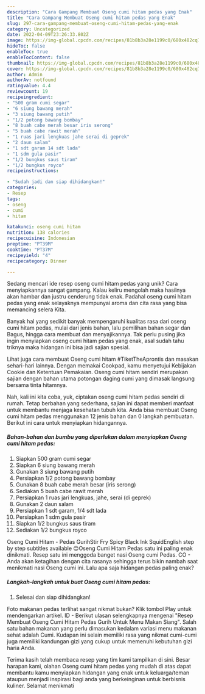 ```yaml
---
description: "Cara Gampang Membuat Oseng cumi hitam pedas yang Enak"
title: "Cara Gampang Membuat Oseng cumi hitam pedas yang Enak"
slug: 297-cara-gampang-membuat-oseng-cumi-hitam-pedas-yang-enak
category: Uncategorized
date: 2022-04-09T23:26:33.802Z
image: https://img-global.cpcdn.com/recipes/81b8b3a28e1199c0/680x482cq70/oseng-cumi-hitam-pedas-foto-resep-utama.jpg
hideToc: false
enableToc: true
enableTocContent: false
thumbnail: https://img-global.cpcdn.com/recipes/81b8b3a28e1199c0/680x482cq70/oseng-cumi-hitam-pedas-foto-resep-utama.jpg
cover: https://img-global.cpcdn.com/recipes/81b8b3a28e1199c0/680x482cq70/oseng-cumi-hitam-pedas-foto-resep-utama.jpg
author: Admin
authorAv: notfound
ratingvalue: 4.4
reviewcount: 19
recipeingredient:
- "500 gram cumi segar"
- "6 siung bawang merah"
- "3 siung bawang putih"
- "1/2 potong bawang bombay"
- "8 buah cabe merah besar iris serong"
- "5 buah cabe rawit merah"
- "1 ruas jari lengkuas jahe serai di geprek"
- "2 daun salam"
- "1 sdt garam 14 sdt lada"
- "1 sdm gula pasir"
- "1/2 bungkus saus tiram"
- "1/2 bungkus royco"
recipeinstructions:

- "Sudah jadi dan siap dihidangkan!"
categories:
- Resep
tags:
- oseng
- cumi
- hitam

katakunci: oseng cumi hitam 
nutrition: 138 calories
recipecuisine: Indonesian
preptime: "PT39M"
cooktime: "PT37M"
recipeyield: "4"
recipecategory: Dinner

---
```





Sedang mencari ide resep oseng cumi hitam pedas yang unik? Cara menyiapkannya sangat gampang. Kalau keliru mengolah maka hasilnya akan hambar dan justru cenderung tidak enak. Padahal oseng cumi hitam pedas yang enak selayaknya mempunyai aroma dan cita rasa yang bisa memancing selera Kita.





Banyak hal yang sedikit banyak mempengaruhi kualitas rasa dari oseng cumi hitam pedas, mulai dari jenis bahan, lalu pemilihan bahan segar dan Bagus, hingga cara membuat dan menyajikannya. Tak perlu pusing jika ingin menyiapkan oseng cumi hitam pedas yang enak,      asal sudah tahu triknya maka hidangan ini bisa jadi sajian spesial.














Lihat juga cara membuat Oseng cumi hitam #TiketTheAprontis dan masakan sehari-hari lainnya. Dengan memakai Cookpad, kamu menyetujui Kebijakan Cookie dan Ketentuan Pemakaian. Oseng cumi hitam sendiri merupakan sajian dengan bahan utama potongan daging cumi yang dimasak langsung bersama tinta hitamnya.






Nah, kali ini kita coba, yuk, ciptakan oseng cumi hitam pedas sendiri di rumah. Tetap berbahan yang sederhana, sajian ini dapat memberi manfaat untuk membantu menjaga kesehatan tubuh kita. Anda bisa membuat Oseng cumi hitam pedas menggunakan 12 jenis bahan dan 0 langkah pembuatan. Berikut ini cara untuk menyiapkan hidangannya.

<!--inarticleads1-->

##### Bahan-bahan dan bumbu yang diperlukan dalam menyiapkan Oseng cumi hitam pedas:

1. Siapkan 500 gram cumi segar
1. Siapkan 6 siung bawang merah
1. Gunakan 3 siung bawang putih
1. Persiapkan 1/2 potong bawang bombay
1. Gunakan 8 buah cabe merah besar (iris serong)
1. Sediakan 5 buah cabe rawit merah
1. Persiapkan 1 ruas jari lengkuas, jahe, serai (di geprek)
1. Gunakan 2 daun salam
1. Persiapkan 1 sdt garam, 1/4 sdt lada
1. Persiapkan 1 sdm gula pasir
1. Siapkan 1/2 bungkus saus tiram
1. Sediakan 1/2 bungkus royco


Oseng Cumi Hitam - Pedas GurihStir Fry Spicy Black Ink SquidEnglish step by step subtitles available 😊Oseng Cumi Hitam Pedas satu ini paling enak dinikmati. Resep satu ini menggoda banget nasi Oseng cumi Pedas⁣. CO - Anda akan ketagihan dengan cita rasanya sehingga terus bikin nambah saat menikmati nasi Oseng cumi ini. Lalu apa saja hidangan pedas paling enak? 

<!--inarticleads2-->

##### Langkah-langkah untuk buat Oseng cumi hitam pedas:


1. Selesai dan siap dihidangkan!

Foto makanan pedas terlihat sangat nikmat bukan? Klik tombol Play untuk mendengarkan artikel. ID - Berikut ulasan selengkapnya mengenai &#34;Resep Membuat Oseng Cumi Hitam Pedas Gurih Untuk Menu Makan Siang&#34;. Salah satu bahan makanan yang perlu dimasukan kedalam variasi menu makanan sehat adalah Cumi. Kudapan ini selain memiliki rasa yang nikmat cumi-cumi juga memiliki kandungan gizi yang cukup untuk memenuhi kebutuhan gizi haria Anda. 

Terima kasih telah membaca resep yang tim kami tampilkan di sini. Besar harapan kami, olahan Oseng cumi hitam pedas yang mudah di atas dapat membantu kamu menyiapkan hidangan yang enak untuk keluarga/teman ataupun menjadi inspirasi bagi anda yang berkeinginan untuk berbisnis kuliner. Selamat menikmati
